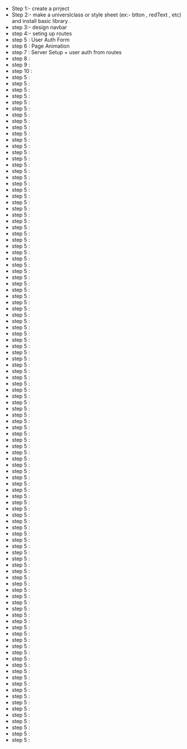 * Step 1:- create a prrject 
* Step 2:- make a universlclass or style sheet (ex:- btton , redText , etc) and install basic library .
* step 3:- design navbar
* step 4:- seting up routes
* step 5 : User Auth Form
* step 6 : Page Animation
* step 7 : Server Setup + user auth from routes
* step 8 : 
* step 9 : 
* step 10 : 
* step 5 : 
* step 5 : 
* step 5 : 
* step 5 : 
* step 5 : 
* step 5 : 
* step 5 : 
* step 5 : 
* step 5 : 
* step 5 : 
* step 5 : 
* step 5 : 
* step 5 : 
* step 5 : 
* step 5 : 
* step 5 : 
* step 5 : 
* step 5 : 
* step 5 : 
* step 5 : 
* step 5 : 
* step 5 : 
* step 5 : 
* step 5 : 
* step 5 : 
* step 5 : 
* step 5 : 
* step 5 : 
* step 5 : 
* step 5 : 
* step 5 : 
* step 5 : 
* step 5 : 
* step 5 : 
* step 5 : 
* step 5 : 
* step 5 : 
* step 5 : 
* step 5 : 
* step 5 : 
* step 5 : 
* step 5 : 
* step 5 : 
* step 5 : 
* step 5 : 
* step 5 : 
* step 5 : 
* step 5 : 
* step 5 : 
* step 5 : 
* step 5 : 
* step 5 : 
* step 5 : 
* step 5 : 
* step 5 : 
* step 5 : 
* step 5 : 
* step 5 : 
* step 5 : 
* step 5 : 
* step 5 : 
* step 5 : 
* step 5 : 
* step 5 : 
* step 5 : 
* step 5 : 
* step 5 : 
* step 5 : 
* step 5 : 
* step 5 : 
* step 5 : 
* step 5 : 
* step 5 : 
* step 5 : 
* step 5 : 
* step 5 : 
* step 5 : 
* step 5 : 
* step 5 : 
* step 5 : 
* step 5 : 
* step 5 : 
* step 5 : 
* step 5 : 
* step 5 : 
* step 5 : 
* step 5 : 
* step 5 : 
* step 5 : 
* step 5 : 
* step 5 : 
* step 5 : 
* step 5 : 
* step 5 : 
* step 5 : 
* step 5 : 
* step 5 : 
* step 5 : 
* step 5 : 
* step 5 : 
* step 5 : 
* step 5 : 
* step 5 : 
* step 5 : 
* step 5 : 
* step 5 : 
* step 5 : 